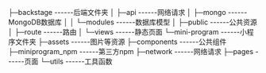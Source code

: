 ├─backstage			------后端文件夹
│  ├─api				------网络请求
│  ├─mongo				------MongoDB数据库
│  │  └─modules			------数据库模型
│  ├─public			------公共资源
│  ├─route				------路由
│  └─views				------静态页面
└─mini-program			------小程序文件夹
    ├─assets			------图片等资源
    ├─components			------公共组件
    ├─miniprogram_npm		------第三方npm
    ├─network			------网络请求
    ├─pages			------页面
    └─utils			------工具函数